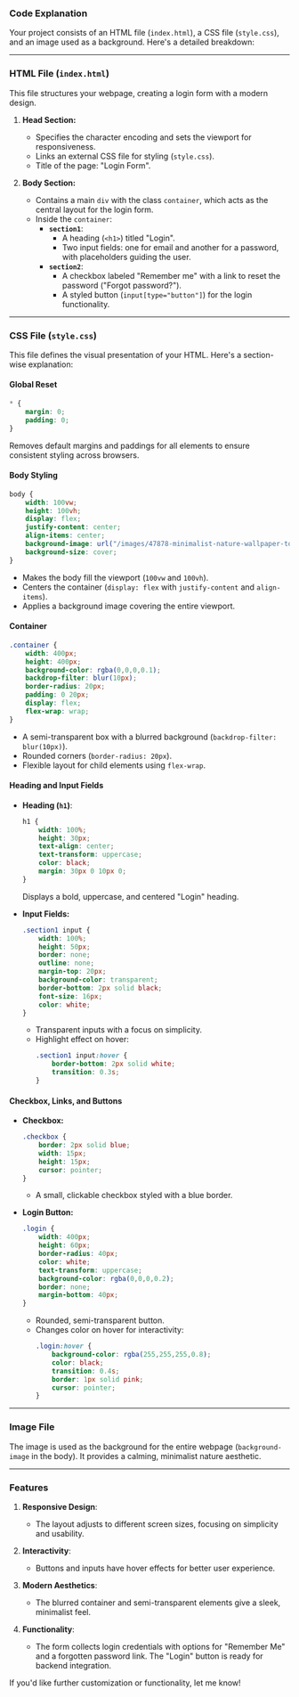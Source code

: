 ### Code Explanation

Your project consists of an HTML file (`index.html`), a CSS file (`style.css`), and an image used as a background. Here's a detailed breakdown:

---

### **HTML File (`index.html`)**
This file structures your webpage, creating a login form with a modern design.

1. **Head Section:**
   - Specifies the character encoding and sets the viewport for responsiveness.
   - Links an external CSS file for styling (`style.css`).
   - Title of the page: "Login Form".

2. **Body Section:**
   - Contains a main `div` with the class `container`, which acts as the central layout for the login form.
   - Inside the `container`:
     - **`section1`**:
       - A heading (`<h1>`) titled "Login".
       - Two input fields: one for email and another for a password, with placeholders guiding the user.
     - **`section2`**:
       - A checkbox labeled "Remember me" with a link to reset the password ("Forgot password?").
       - A styled button (`input[type="button"]`) for the login functionality.

---

### **CSS File (`style.css`)**
This file defines the visual presentation of your HTML. Here's a section-wise explanation:

#### **Global Reset**
```css
* {
    margin: 0;
    padding: 0;
}
```
Removes default margins and paddings for all elements to ensure consistent styling across browsers.

#### **Body Styling**
```css
body {
    width: 100vw;
    height: 100vh;    
    display: flex;
    justify-content: center;
    align-items: center;
    background-image: url("/images/47878-minimalist-nature-wallpaper-top-free-minimalist-nature.jpg");
    background-size: cover;
}
```
- Makes the body fill the viewport (`100vw` and `100vh`).
- Centers the container (`display: flex` with `justify-content` and `align-items`).
- Applies a background image covering the entire viewport.

#### **Container**
```css
.container {
    width: 400px;
    height: 400px;
    background-color: rgba(0,0,0,0.1);
    backdrop-filter: blur(10px);
    border-radius: 20px;
    padding: 0 20px;
    display: flex; 
    flex-wrap: wrap; 
}
```
- A semi-transparent box with a blurred background (`backdrop-filter: blur(10px)`).
- Rounded corners (`border-radius: 20px`).
- Flexible layout for child elements using `flex-wrap`.

#### **Heading and Input Fields**
- **Heading (`h1`)**:
  ```css
  h1 {
      width: 100%;
      height: 30px;
      text-align: center;
      text-transform: uppercase;
      color: black;
      margin: 30px 0 10px 0;
  }
  ```
  Displays a bold, uppercase, and centered "Login" heading.
  
- **Input Fields:**
  ```css
  .section1 input {
      width: 100%;
      height: 50px;
      border: none;
      outline: none;
      margin-top: 20px;
      background-color: transparent;
      border-bottom: 2px solid black;
      font-size: 16px;
      color: white;
  }
  ```
  - Transparent inputs with a focus on simplicity.
  - Highlight effect on hover:
    ```css
    .section1 input:hover {
        border-bottom: 2px solid white;
        transition: 0.3s;
    }
    ```

#### **Checkbox, Links, and Buttons**
- **Checkbox:**
  ```css
  .checkbox {
      border: 2px solid blue;
      width: 15px;
      height: 15px;
      cursor: pointer;
  }
  ```
  - A small, clickable checkbox styled with a blue border.

- **Login Button:**
  ```css
  .login {
      width: 400px;
      height: 60px;
      border-radius: 40px;
      color: white;
      text-transform: uppercase;
      background-color: rgba(0,0,0,0.2);
      border: none;
      margin-bottom: 40px;
  }
  ```
  - Rounded, semi-transparent button.
  - Changes color on hover for interactivity:
    ```css
    .login:hover {
        background-color: rgba(255,255,255,0.8);
        color: black;
        transition: 0.4s;
        border: 1px solid pink;
        cursor: pointer;
    }
    ```

---

### **Image File**
The image is used as the background for the entire webpage (`background-image` in the body). It provides a calming, minimalist nature aesthetic.

---

### **Features**
1. **Responsive Design**:
   - The layout adjusts to different screen sizes, focusing on simplicity and usability.

2. **Interactivity**:
   - Buttons and inputs have hover effects for better user experience.

3. **Modern Aesthetics**:
   - The blurred container and semi-transparent elements give a sleek, minimalist feel.

4. **Functionality**:
   - The form collects login credentials with options for "Remember Me" and a forgotten password link. The "Login" button is ready for backend integration.

If you'd like further customization or functionality, let me know!
